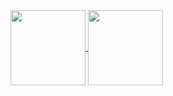 <a href="https://github.com/yumiyulili/">
  <img height=120 align="center" src="https://github-readme-stats.vercel.app/api/top-langs/?username=yumiyulili&layout=compact&cache_seconds=21600&langs_count=6&theme=dracula&card_width=240" />
</a>
<a href="https://github.com/yumiyulili/">
  <img height=120 align="center" src="https://github-readme-stats.vercel.app/api/wakatime?username=yumiyulili&layout=compact&cache_seconds=21600&langs_count=6&theme=dracula&card_width=241" />
</a>

<!--
**yumiyulili/yumiyulili** is a ✨ _special_ ✨ repository because its `README.md` (this file) appears on your GitHub profile.

Here are some ideas to get you started:

- 🔭 I’m currently working on ...
- 🌱 I’m currently learning ...
- 👯 I’m looking to collaborate on ...
- 🤔 I’m looking for help with ...
- 💬 Ask me about ...
- 📫 How to reach me: ...
- 😄 Pronouns: ...
- ⚡ Fun fact: ...
-->
